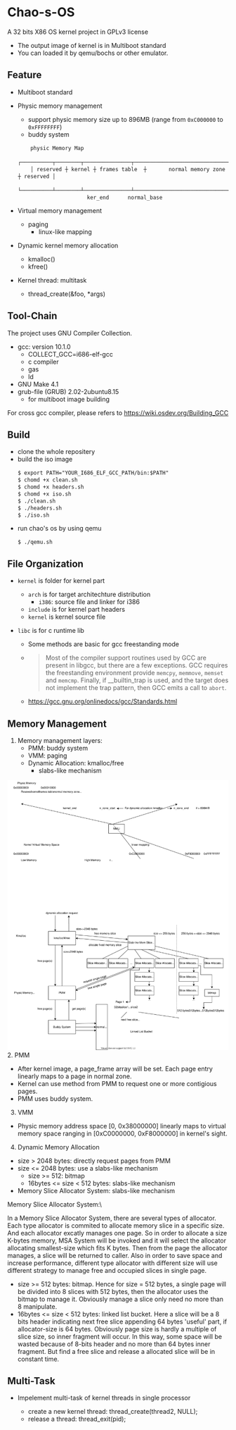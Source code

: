 # Chao-s-OS

A 32 bits X86 OS kernel project in GPLv3 license
- The output image of kernel is in Multiboot standard
- You can loaded it by qemu/bochs or other emulator.

## Feature
- Multiboot standard
- Physic memory management
    - support physic memory size up to 896MB (range from ```0xC000000``` to ```0xFFFFFFFF```)
    - buddy system

    ```
        physic Memory Map
        ┌──────────┬────────┬───────────────┬─────────────────────────────────┬──────────┐
        │ reserved ┼ kernel ┼ frames table  ┼       normal memory zone        ┼ reserved │          
        └──────────┴────────┴───────────────┴─────────────────────────────────┴──────────┘
                          ker_end      normal_base
    ```

- Virtual memory management
    - paging
        - linux-like mapping 
- Dynamic kernel memory  allocation
    - kmalloc()
    - kfree()
- Kernel thread: multitask
    - thread_create(&foo, *args)

## Tool-Chain

The project uses GNU Compiler Collection.
- gcc: version 10.1.0
    - COLLECT_GCC=i686-elf-gcc
    - c compiler
    - gas
    - ld
- GNU Make 4.1
- grub-file (GRUB) 2.02-2ubuntu8.15
    - for multiboot image building

For cross gcc compiler, please refers to https://wiki.osdev.org/Building_GCC


## Build

- clone the whole repositery
- build the iso image
    ```
    $ export PATH="YOUR_I686_ELF_GCC_PATH/bin:$PATH"
    $ chomd +x clean.sh
    $ chomd +x headers.sh
    $ chomd +x iso.sh
    $ ./clean.sh
    $ ./headers.sh
    $ ./iso.sh
    ```
- run chao's os by using qemu
    ```
    $ ./qemu.sh
    ```


## File Organization
- ```kernel``` is folder for kernel part
    - ```arch``` is for target architechture distribution
        - ```i386```: source file and linker for i386
    - ```include``` is for kernel part headers
    - ```kernel``` is kernel source file

- ```libc``` is for c runtime lib
    - Some methods are basic for gcc freestanding mode
    - > Most of the compiler support routines used by GCC are present in libgcc, but there are a few exceptions. GCC requires the freestanding environment provide ```memcpy```, ```memmove```, ```memset``` and ```memcmp```. Finally, if __builtin_trap is used, and the target does not implement the trap pattern, then GCC emits a call to ```abort```.
    - https://gcc.gnu.org/onlinedocs/gcc/Standards.html


## Memory Management

1. Memory management layers:
    - PMM: buddy system
    - VMM: paging
    - Dynamic Allocation: kmalloc/free
        - slabs-like mechanism

![image](https://raw.githubusercontent.com/MinchaoZhu/Chao-s-OS/master/img/mem.svg)
2. PMM
- After kernel image, a page_frame array will be set. Each page entry linearly maps to a page in normal zone. 
- Kernel can use method from PMM to request one or more contigious pages.
- PMM uses buddy system.

3. VMM
- Physic memory address space [0, 0x38000000] linearly maps to virtual memory space ranging in [0xC0000000, 0xF8000000] in kernel's sight.

4. Dynamic Memory Allocation
- size > 2048 bytes: directly request pages from PMM
- size <= 2048 bytes: use a slabs-like mechanism
    - size >= 512: bitmap
    - 16bytes <= size < 512 bytes: slabs-like mechanism
- Memory Slice Allocator System: slabs-like mechanism

Memory Slice Allocator System:\

In a Memory Slice Allocator System, there are several types of allocator. Each type allocator is commited to allocate memory slice in a specific size. And each allocator excatly manages one page.
So in order to allocate a size K-bytes memory, MSA System will be invoked and it will select the allocator allocating smallest-size which fits K bytes. Then from the page the allocator manages, a slice will be returned to caller.
Also in order to save space and increase performance, different type allocator with different size will use different strategy to manage free and occupied slices in single page.

- size >= 512 bytes: bitmap. Hence for size = 512 bytes, a single page will be divided into 8 slices with 512 bytes, then the allocator uses the bitmap to manage it. Obviously manage a slice only need no more than 8 manipulate.
- 16bytes <= size < 512 bytes: linked list bucket. Here a slice will be a 8 bits header indicating next free slice appending 64 bytes 'useful' part, if allocator-size is 64 bytes. Obviously page size is hardly a multiple of slice size, so inner fragment will occur. In this way, some space will be wasted because of 8-bits header and no more than 64 bytes inner fragment. But find a free slice and release a allocated slice will be in constant time.

## Multi-Task

- Impelement multi-task of kernel threads in single processor

    - create a new kernel thread: thread_create(thread2, NULL);
    - release a thread: thread_exit(pid);

